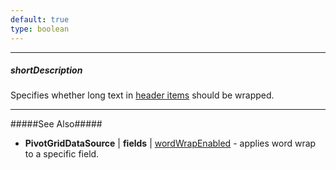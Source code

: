 ```yaml
---
default: true
type: boolean
---
```

---
##### shortDescription
Specifies whether long text in [header items](/concepts/10%20UI%20Widgets/71%20Pivot%20Grid/010%20Visual%20Elements/02%20Headers.md '/Documentation/Guide/UI_Widgets/Pivot_Grid/Visual_Elements/#Headers') should be wrapped.

---
#####See Also#####
- **PivotGridDataSource** | **fields** | [wordWrapEnabled](/api-reference/30%20Data%20Layer/PivotGridDataSource/1%20Configuration/fields/wordWrapEnabled.md '/Documentation/ApiReference/Data_Layer/PivotGridDataSource/Configuration/fields/#wordWrapEnabled') - applies word wrap to a specific field.